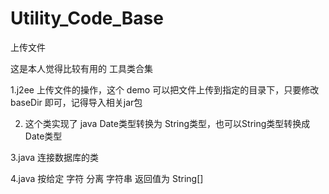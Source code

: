 # Utility_Code_Base
上传文件

 
这是本人觉得比较有用的   工具类合集

1.j2ee  上传文件的操作，这个 demo 可以把文件上传到指定的目录下，只要修改  baseDir 即可，记得导入相关jar包

2. 这个类实现了 java Date类型转换为  String类型，也可以String类型转换成  Date类型

3.java 连接数据库的类

4.java 按给定 字符 分离 字符串 返回值为  String[]
